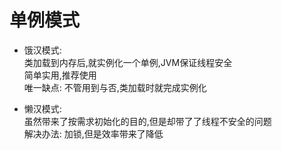 # 单例模式
* 饿汉模式:   
   类加载到内存后,就实例化一个单例,JVM保证线程安全   
   简单实用,推荐使用   
   唯一缺点: 不管用到与否,类加载时就完成实例化   
   
* 懒汉模式:   
   虽然带来了按需求初始化的目的,但是却带了了线程不安全的问题   
   解决办法: 加锁,但是效率带来了降低
